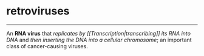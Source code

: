 # retroviruses
---
An **RNA virus** that *replicates by [[Transcription|transcribing]] its RNA into DNA* and *then inserting the DNA into a cellular chromosome*; an important class of cancer-causing viruses.